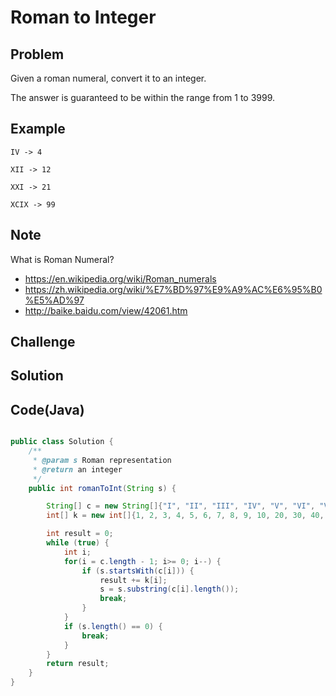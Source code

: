 Roman to Integer
===


Problem
-------

Given a roman numeral, convert it to an integer.

The answer is guaranteed to be within the range from 1 to 3999.

Example
-------

    IV -> 4
    
    XII -> 12
    
    XXI -> 21
    
    XCIX -> 99

Note
---------

What is Roman Numeral?

- https://en.wikipedia.org/wiki/Roman_numerals
- https://zh.wikipedia.org/wiki/%E7%BD%97%E9%A9%AC%E6%95%B0%E5%AD%97
- http://baike.baidu.com/view/42061.htm

Challenge
---------

Solution
--------


Code(Java)
----------

```java

public class Solution {
    /**
     * @param s Roman representation
     * @return an integer
     */
    public int romanToInt(String s) {

        String[] c = new String[]{"I", "II", "III", "IV", "V", "VI", "VII", "VIII", "IX", "X", "XX", "XXX", "XL", "L", "LX", "LXX", "LXXX", "XC", "C", "CC", "CCC", "CD", "D", "DC", "DCC", "DCCC", "CM", "M", "MM", "MMM"};
        int[] k = new int[]{1, 2, 3, 4, 5, 6, 7, 8, 9, 10, 20, 30, 40, 50, 60, 70, 80, 90, 100, 200, 300, 400, 500, 600, 700, 800, 900, 1000, 2000, 3000};

        int result = 0;
        while (true) {
            int i;
            for(i = c.length - 1; i>= 0; i--) {
                if (s.startsWith(c[i])) {
                    result += k[i];
                    s = s.substring(c[i].length());
                    break;
                }
            }
            if (s.length() == 0) {
                break;
            }
        }
        return result;
    }
}

```